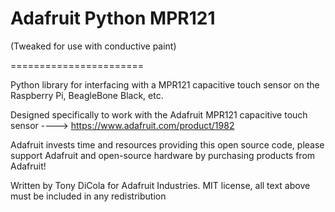 # Adafruit Python MPR121

(Tweaked for use with conductive paint)

=======================




Python library for interfacing with a MPR121 capacitive touch sensor on the Raspberry Pi, BeagleBone Black, etc.


Designed specifically to work with the Adafruit MPR121 capacitive touch sensor ----> https://www.adafruit.com/product/1982

Adafruit invests time and resources providing this open source code, please support Adafruit and open-source hardware by purchasing products from Adafruit!

Written by Tony DiCola for Adafruit Industries.
MIT license, all text above must be included in any redistribution

